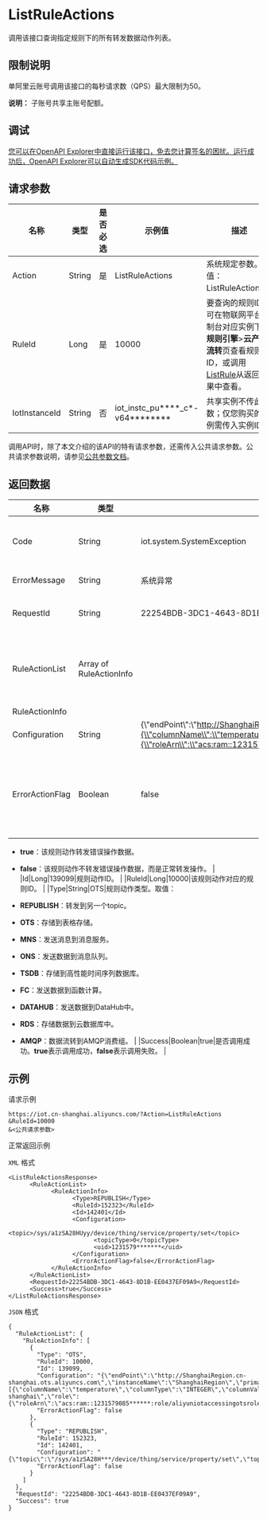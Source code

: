 # ListRuleActions

调用该接口查询指定规则下的所有转发数据动作列表。

## 限制说明

单阿里云账号调用该接口的每秒请求数（QPS）最大限制为50。

**说明：** 子账号共享主账号配额。

## 调试

[您可以在OpenAPI Explorer中直接运行该接口，免去您计算签名的困扰。运行成功后，OpenAPI Explorer可以自动生成SDK代码示例。](https://api.aliyun.com/#product=Iot&api=ListRuleActions&type=RPC&version=2018-01-20)

## 请求参数

|名称|类型|是否必选|示例值|描述|
|--|--|----|---|--|
|Action|String|是|ListRuleActions|系统规定参数。取值：ListRuleActions。 |
|RuleId|Long|是|10000|要查询的规则ID。可在物联网平台控制台对应实例下，**规则引擎**\>**云产品流转**页查看规则ID，或调用[ListRule](~~69486~~)从返回结果中查看。 |
|IotInstanceId|String|否|iot\_instc\_pu\*\*\*\*\_c\*-v64\*\*\*\*\*\*\*\*|共享实例不传此参数；仅您购买的实例需传入实例ID。 |

调用API时，除了本文介绍的该API的特有请求参数，还需传入公共请求参数。公共请求参数说明，请参见[公共参数文档](~~30561~~)。

## 返回数据

|名称|类型|示例值|描述|
|--|--|---|--|
|Code|String|iot.system.SystemException|调用失败时，返回的错误码。错误码详情，请参见[错误码](~~87387~~)。 |
|ErrorMessage|String|系统异常|调用失败时，返回的出错信息。 |
|RequestId|String|22254BDB-3DC1-4643-8D1B-EE0437EF09A9|阿里云为该请求生成的唯一标识符。 |
|RuleActionList|Array of RuleActionInfo| |调用成功时，返回的规则动作信息列表。详情请参见以下**RuleActionInfo**所包含的参数。 |
|RuleActionInfo| | | |
|Configuration|String|\{\\"endPoint\\":\\"http://ShanghaiRegion.cn-shanghai.ots.aliyuncs.com\\",\\"instanceName\\":\\"ShanghaiRegion\\",\\"primaryKeys\\":\[\{\\"columnName\\":\\"temperature\\",\\"columnType\\":\\"INTEGER\\",\\"columnValue\\":\\"$\{deviceName\}\\"\}\],\\"regionName\\":\\"cn-shanghai\\",\\"role\\":\{\\"roleArn\\":\\"acs:ram::1231579085\*\*\*\*\*\*:role/aliyuniotaccessingotsrole\\",\\"roleName\\":\\"AliyunIOTAccessingOTSRole\\"\},\\"tableName\\":\\"iottest\\",\\"uid\\":\\"1231579085\*\*\*\*\*\*\\"\}|该规则动作的配置信息。 |
|ErrorActionFlag|Boolean|false|该规则动作是否为转发错误操作数据的转发动作，即转发流转到其他云产品失败且重试失败的数据。

 -   **true**：该规则动作转发错误操作数据。
-   **false**：该规则动作不转发错误操作数据，而是正常转发操作。 |
|Id|Long|139099|规则动作ID。 |
|RuleId|Long|10000|该规则动作对应的规则ID。 |
|Type|String|OTS|规则动作类型。取值：

 -   **REPUBLISH**：转发到另一个topic。
-   **OTS**：存储到表格存储。
-   **MNS**：发送消息到消息服务。
-   **ONS**：发送数据到消息队列。
-   **TSDB**：存储到高性能时间序列数据库。
-   **FC**：发送数据到函数计算。
-   **DATAHUB**：发送数据到DataHub中。
-   **RDS**：存储数据到云数据库中。
-   **AMQP**：数据流转到AMQP消费组。 |
|Success|Boolean|true|是否调用成功。**true**表示调用成功，**false**表示调用失败。 |

## 示例

请求示例

```
https://iot.cn-shanghai.aliyuncs.com/?Action=ListRuleActions
&RuleId=10000
&<公共请求参数>
```

正常返回示例

`XML` 格式

```
<ListRuleActionsResponse>
      <RuleActionList>
            <RuleActionInfo>
                  <Type>REPUBLISH</Type>
                  <RuleId>152323</RuleId>
                  <Id>142401</Id>
                  <Configuration>
                        <topic>/sys/a1zSA28HUyy/device/thing/service/property/set</topic>
                        <topicType>0</topicType>
                        <uid>1231579*******</uid>
                  </Configuration>
                  <ErrorActionFlag>false</ErrorActionFlag>
            </RuleActionInfo>
      </RuleActionList>
      <RequestId>22254BDB-3DC1-4643-8D1B-EE0437EF09A9</RequestId>
      <Success>true</Success>
</ListRuleActionsResponse>
```

`JSON` 格式

```
{
  "RuleActionList": {
    "RuleActionInfo": [
      {
        "Type": "OTS", 
        "RuleId": 10000, 
        "Id": 139099, 
        "Configuration": "{\"endPoint\":\"http://ShanghaiRegion.cn-shanghai.ots.aliyuncs.com\",\"instanceName\":\"ShanghaiRegion\",\"primaryKeys\":[{\"columnName\":\"temperature\",\"columnType\":\"INTEGER\",\"columnValue\":\"${deviceName}\"}],\"regionName\":\"cn-shanghai\",\"role\":{\"roleArn\":\"acs:ram::1231579085******:role/aliyuniotaccessingotsrole\",\"roleName\":\"AliyunIOTAccessingOTSRole\"},\"tableName\":\"iottest\",\"uid\":\"1231579085******\"}", 
        "ErrorActionFlag": false
      }, 
      {
        "Type": "REPUBLISH", 
        "RuleId": 152323, 
        "Id": 142401, 
        "Configuration": "{\"topic\":\"/sys/a1zSA28H***/device/thing/service/property/set\",\"topicType\":0,\"uid\":\"1231579085******\"}", 
        "ErrorActionFlag": false
      }
    ]
  }, 
  "RequestId": "22254BDB-3DC1-4643-8D1B-EE0437EF09A9", 
  "Success": true
}
```

